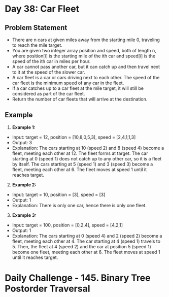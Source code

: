 # Day 38: Car Fleet

## Problem Statement

- There are n cars at given miles away from the starting mile 0, traveling to reach the mile target.
- You are given two integer array position and speed, both of length n, where position[i] is the starting mile of the ith car and speed[i] is the speed of the ith car in miles per hour.
- A car cannot pass another car, but it can catch up and then travel next to it at the speed of the slower car.
- A car fleet is a car or cars driving next to each other. The speed of the car fleet is the minimum speed of any car in the fleet.
- If a car catches up to a car fleet at the mile target, it will still be considered as part of the car fleet.
- Return the number of car fleets that will arrive at the destination.

## Example

1. **Example 1:**

- Input: target = 12, position = [10,8,0,5,3], speed = [2,4,1,1,3]
- Output: 3
- Explanation:
  The cars starting at 10 (speed 2) and 8 (speed 4) become a fleet, meeting each other at 12. The fleet forms at target.
  The car starting at 0 (speed 1) does not catch up to any other car, so it is a fleet by itself.
  The cars starting at 5 (speed 1) and 3 (speed 3) become a fleet, meeting each other at 6. The fleet moves at speed 1 until it reaches target.

2. **Example 2:**

- Input: target = 10, position = [3], speed = [3]
- Output: 1
- Explanation:
  There is only one car, hence there is only one fleet.

3. **Example 3:**

- Input: target = 100, position = [0,2,4], speed = [4,2,1]
- Output: 1
- Explanation:
  The cars starting at 0 (speed 4) and 2 (speed 2) become a fleet, meeting each other at 4. The car starting at 4 (speed 1) travels to 5.
  Then, the fleet at 4 (speed 2) and the car at position 5 (speed 1) become one fleet, meeting each other at 6. The fleet moves at speed 1 until it reaches target.

# Daily Challenge - 145. Binary Tree Postorder Traversal
